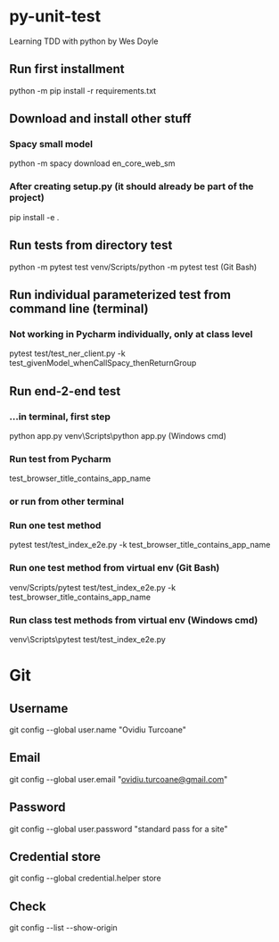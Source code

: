 # py-unit-test
Learning TDD with python by Wes Doyle

## Run first installment

python -m pip install -r requirements.txt

## Download and install other stuff

### Spacy small model
python -m spacy download en_core_web_sm
### After creating setup.py (it should already be part of the project)
pip install -e .
 
## Run tests from directory test

python -m pytest test
venv/Scripts/python -m pytest test (Git Bash)

## Run individual parameterized test from command line (terminal)
### Not working in Pycharm individually, only at class level
pytest test/test_ner_client.py -k test_givenModel_whenCallSpacy_thenReturnGroup

## Run end-2-end test
### ...in terminal, first step
python app.py
venv\Scripts\python app.py (Windows cmd)
### Run test from Pycharm 
test_browser_title_contains_app_name
### or run from other terminal
### Run one test method
pytest test/test_index_e2e.py -k test_browser_title_contains_app_name
### Run one test method from virtual env (Git Bash)
venv/Scripts/pytest test/test_index_e2e.py -k test_browser_title_contains_app_name
### Run class test methods from virtual env (Windows cmd)
venv\Scripts\pytest test/test_index_e2e.py


# Git

## Username
git config --global user.name "Ovidiu Turcoane"
## Email
git config --global user.email "ovidiu.turcoane@gmail.com"
## Password
git config --global user.password "standard pass for a site"

## Credential store
git config --global credential.helper store
## Check
git config --list --show-origin